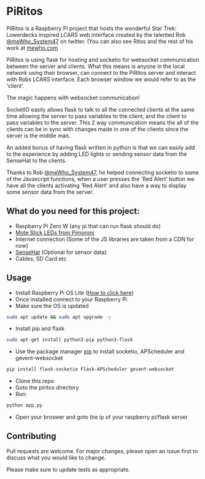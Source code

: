 # PiRitos

PiRitos is a Raspberry Pi project that hosts the wonderful Star Trek: Lowerdecks inspired LCARS web interface created by the talented Rob [@meWho_System47](https://twitter.com/meWho_System47) on twitter. (You can also see Ritos and the rest of his work at [mewho.com](http://mewho.com)

PiRitos is using flask for hosting and socketio for websocket communication between the server and clients. What this means is anyone in the local network using their browser, can connect to the PiRitos server and interact with Robs LCARS interface. Each browser window we would refer to as the 'client'.

The magic happens with websocket communication!

SocketIO easily allows flask to talk to all the connected clients at the same time allowing the server to pass variables to the client, and the client to pass variables to the server. This 2 way communication means the all of the clients can be in sync with changes made in one of the clients since the server is the middle man.

An added bonus of having flask written in python is that we can easily add to the experience by adding LED lights or sending sensor data from the SenseHat to the clients.

Thanks to Rob [@meWho_System47](https://twitter.com/meWho_System47), he helped connecting socketio to some of the Javascript functions, when a user presses the 'Red Alert' button we have all the clients activating 'Red Alert' and also have a way to display some sensor data from the server.

## What do you need for this project:

- Raspberry Pi Zero W (any pi that can run flask should do)
- [Mote Stick LEDs from Pimoroni](https://shop.pimoroni.com/collections/mote)
- Internet connection (Some of the JS libraries are taken from a CDN for now)
- [SenseHat](https://www.raspberrypi.com/products/sense-hat/) (Optional for sensor data)
- Cables, SD Card etc

## Usage

- Install Raspberry Pi OS Lite ([How to click here](https://www.raspberrypi.com/documentation/computers/getting-started.html#installing-the-operating-system))
- Once installed connect to your Raspberry Pi
- Make sure the OS is updated
```bash
sudo apt update && sudo apt upgrade -y
```
- Install pip and flask
```bash
sudo apt-get install python3-pip python3-flask 
```
- Use the package manager [pip](https://pip.pypa.io/en/stable/) to install socketio, APScheduler and gevent-websocket
```bash
pip install flask-socketio Flask-APScheduler gevent-websocket

```
- Clone this repo
- Goto the piritos directory
- Run: 
```bash
python app.py
```
- Open your broswer and goto the ip of your raspberry pi/flask server

## Contributing

Pull requests are welcome. For major changes, please open an issue first
to discuss what you would like to change.

Please make sure to update tests as appropriate.

